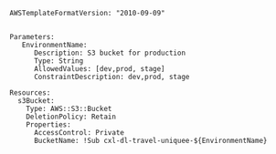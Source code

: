     AWSTemplateFormatVersion: "2010-09-09"


    Parameters:
       EnvironmentName:
          Description: S3 bucket for production 
          Type: String
          AllowedValues: [dev,prod, stage]
          ConstraintDescription: dev,prod, stage

    Resources:
      s3Bucket:
        Type: AWS::S3::Bucket
        DeletionPolicy: Retain
        Properties: 
          AccessControl: Private 
          BucketName: !Sub cxl-dl-travel-uniquee-${EnvironmentName}
